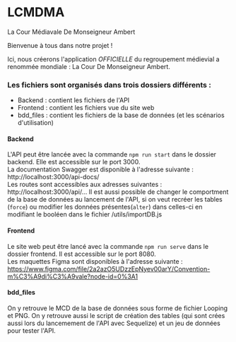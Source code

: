 # LCMDMA
La Cour Médiavale De Monseigneur Ambert

Bienvenue à tous dans notre projet !

Ici, nous créerons l'application *OFFICIELLE* du regroupement médievial a renommée mondiale : La Cour De Monseigneur Ambert.


### Les fichiers sont organisés dans trois dossiers différents :
- Backend : contient les fichiers de l'API
- Frontend : contient les fichiers vue du site web
- bdd_files : contient les fichiers de la base de données (et les scénarios d'utilisation)

#### Backend
L'API peut être lancée avec la commande `npm run start` dans le dossier backend. Elle est accessible sur le port 3000.  
La documentation Swagger est disponible à l'adresse suivante : http://localhost:3000/api-docs/  
Les routes sont accessibles aux adresses suivantes : http://localhost:3000/api/...
Il est aussi possible de changer le comportment de la base de données au lancement de l'API, si on veut recréer les tables (`force`) ou modifier les données présentes(`alter`) dans celles-ci en modifiant le booléen dans le fichier /utils/importDB.js

#### Frontend
Le site web peut être lancé avec la commande `npm run serve` dans le dossier frontend. Il est accessible sur le port 8080.  
Les maquettes Figma sont disponibles à l'adresse suivante : https://www.figma.com/file/2a2azO5UDzzEpNyev00arY/Convention-m%C3%A9di%C3%A9vale?node-id=0%3A1

#### bdd_files
On y retrouve le MCD de la base de données sous forme de fichier Looping et PNG.
On y retrouve aussi le script de création des tables (qui sont crées aussi lors du lancemement de l'API avec Sequelize) et un jeu de données pour tester l'API.
